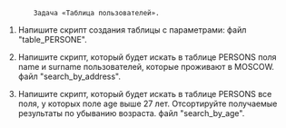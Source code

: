            Задача «Таблица пользователей».

1.  Напишите скрипт создания таблицы с параметрами:
    файл "table_PERSONE".

2.    Напишите скрипт, который будет искать в таблице PERSONS поля name и surname пользователей, которые проживают в MOSCOW.
     файл "search_by_address".  

3.   Напишите скрипт, который будет искать в таблице PERSONS все поля, у которых поле age выше 27 лет. Отсортируйте получаемые результаты по убыванию возраста.
     файл "search_by_age".                 